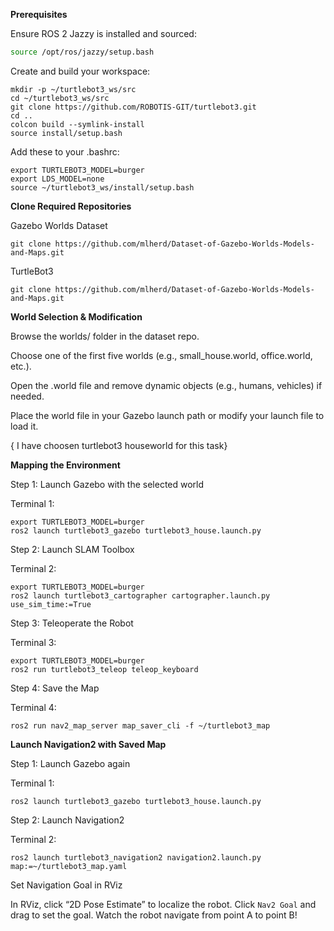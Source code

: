 **Prerequisites**
 
 Ensure ROS 2 Jazzy is installed and sourced:
```bash
source /opt/ros/jazzy/setup.bash
```
Create and build your workspace:
```
mkdir -p ~/turtlebot3_ws/src
cd ~/turtlebot3_ws/src
git clone https://github.com/ROBOTIS-GIT/turtlebot3.git
cd ..
colcon build --symlink-install
source install/setup.bash
```
Add these to your .bashrc:
```
export TURTLEBOT3_MODEL=burger
export LDS_MODEL=none
source ~/turtlebot3_ws/install/setup.bash
```

**Clone Required Repositories**

Gazebo Worlds Dataset
```
git clone https://github.com/mlherd/Dataset-of-Gazebo-Worlds-Models-and-Maps.git
```
TurtleBot3
```
git clone https://github.com/mlherd/Dataset-of-Gazebo-Worlds-Models-and-Maps.git
```
**World Selection & Modification**

Browse the worlds/ folder in the dataset repo.

Choose one of the first five worlds (e.g., small_house.world, office.world, etc.).

Open the .world file and remove dynamic objects (e.g., humans, vehicles) if needed.

Place the world file in your Gazebo launch path or modify your launch file to load it.

{ I have choosen turtlebot3 houseworld for this task}

**Mapping the Environment**

Step 1: Launch Gazebo with the selected world

Terminal 1:
```
export TURTLEBOT3_MODEL=burger
ros2 launch turtlebot3_gazebo turtlebot3_house.launch.py
```
Step 2: Launch SLAM Toolbox

Terminal 2:
```
export TURTLEBOT3_MODEL=burger
ros2 launch turtlebot3_cartographer cartographer.launch.py use_sim_time:=True
```
Step 3: Teleoperate the Robot

Terminal 3:
```
export TURTLEBOT3_MODEL=burger
ros2 run turtlebot3_teleop teleop_keyboard
```
Step 4: Save the Map

Terminal 4:
```
ros2 run nav2_map_server map_saver_cli -f ~/turtlebot3_map
```
**Launch Navigation2 with Saved Map**

Step 1: Launch Gazebo again

Terminal 1:
```
ros2 launch turtlebot3_gazebo turtlebot3_house.launch.py
```
Step 2: Launch Navigation2

Terminal 2:
```
ros2 launch turtlebot3_navigation2 navigation2.launch.py map:=~/turtlebot3_map.yaml
```
Set Navigation Goal in RViz

In RViz, click “2D Pose Estimate” to localize the robot.
Click ```Nav2 Goal``` and drag to set the goal.
Watch the robot navigate from point A to point B!